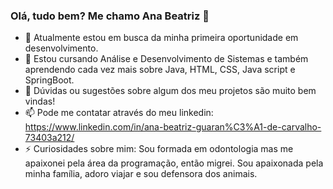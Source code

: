 

<!--
**bia13guarana/bia13guarana** is a ✨ _special_ ✨ repository because its `README.md` (this file) appears on your GitHub profile.

Here are some ideas to get you started:

- 🔭 I’m currently working on ...
- 🌱 I’m currently learning ...
- 👯 I’m looking to collaborate on ...
- 🤔 I’m looking for help with ...
- 💬 Ask me about ...
- 📫 How to reach me: ...
- 😄 Pronouns: ...
- ⚡ Fun fact: ...
-->

### Olá, tudo bem? Me chamo Ana Beatriz 👋

- 🔭 Atualmente estou em busca da minha primeira oportunidade em desenvolvimento.
- 🌱 Estou cursando Análise e Desenvolvimento de Sistemas e também aprendendo cada vez mais sobre Java, HTML, CSS, Java script e SpringBoot.
- 💬 Dúvidas ou sugestões sobre algum dos meu projetos são muito bem vindas!
- 📫 Pode me contatar através do meu linkedin: https://www.linkedin.com/in/ana-beatriz-guaran%C3%A1-de-carvalho-73403a212/
- ⚡ Curiosidades sobre mim: Sou formada em odontologia mas me apaixonei pela área da programação, então migrei.
     Sou apaixonada pela minha família, adoro viajar e sou defensora dos animais.
